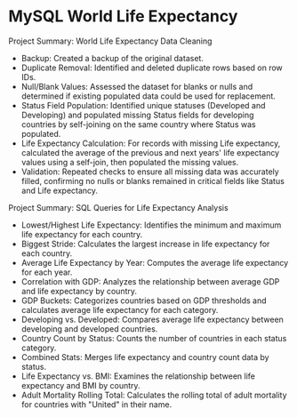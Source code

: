 # MySQL World Life Expectancy

Project Summary: World Life Expectancy Data Cleaning

- Backup: Created a backup of the original dataset.
- Duplicate Removal: Identified and deleted duplicate rows based on row IDs.
- Null/Blank Values: Assessed the dataset for blanks or nulls and determined if existing populated data could be used for replacement.
- Status Field Population: Identified unique statuses (Developed and Developing) and populated missing Status fields for developing countries by self-joining on the same country where Status was populated.
- Life Expectancy Calculation: For records with missing Life expectancy, calculated the average of the previous and next years' life expectancy values using a self-join, then populated the missing values.
- Validation: Repeated checks to ensure all missing data was accurately filled, confirming no nulls or blanks remained in critical fields like Status and Life expectancy.

Project Summary: SQL Queries for Life Expectancy Analysis

- Lowest/Highest Life Expectancy: Identifies the minimum and maximum life expectancy for each country.
- Biggest Stride: Calculates the largest increase in life expectancy for each country.
- Average Life Expectancy by Year: Computes the average life expectancy for each year.
- Correlation with GDP: Analyzes the relationship between average GDP and life expectancy by country.
- GDP Buckets: Categorizes countries based on GDP thresholds and calculates average life expectancy for each category.
- Developing vs. Developed: Compares average life expectancy between developing and developed countries.
- Country Count by Status: Counts the number of countries in each status category.
- Combined Stats: Merges life expectancy and country count data by status.
- Life Expectancy vs. BMI: Examines the relationship between life expectancy and BMI by country.
- Adult Mortality Rolling Total: Calculates the rolling total of adult mortality for countries with "United" in their name.
